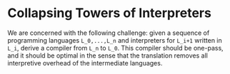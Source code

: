 # Collapsing Towers of Interpreters

We are concerned with the following challenge: given a sequence of programming 
languages `L_0,...,L_n` and interpreters for `L_i+1` written in `L_i`, derive 
a compiler from `L_n` to `L_0`. This compiler should be one-pass, and it should be
optimal in the sense that the translation removes all interpretive overhead of the
intermediate languages.